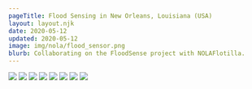 ```yaml
---
pageTitle: Flood Sensing in New Orleans, Louisiana (USA)
layout: layout.njk
date: 2020-05-12
updated: 2020-05-12
image: img/nola/flood_sensor.png
blurb: Collaborating on the FloodSense project with NOLAFlotilla.
---
```


<img src="/img/nola/gateway_option_a.png">

<img src="/img/nola/enclosure.jpeg">

<img src="/img/nola/circuitpytest.jpeg">

<img src="/img/nola/loratest.jpeg">

<img src="/img/nola/circuit1a.jpeg">

<img src="/img/nola/circuit1.jpeg">

<img src="/img/nola/proto1.jpeg">

<img src="/img/nola/proto1b.jpeg">









